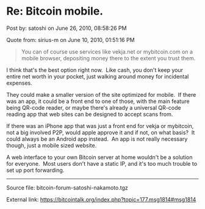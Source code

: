 # Re: Bitcoin mobile.
Post by: satoshi on June 26, 2010, 08:58:26 PM

Quote from: sirius-m on June 10, 2010, 01:51:16 PM

> You can of course use services like vekja.net or mybitcoin.com on a mobile browser, depositing money there to the extent you trust them.

I think that's the best option right now. &nbsp;Like cash, you don't keep your entire net worth in your pocket, just walking around money for incidental expenses.

They could make a smaller version of the site optimized for mobile. &nbsp;If there was an app, it could be a front end to one of those, with the main feature being QR-code reader, or maybe there's already a universal QR-code reading app that web sites can be designed to accept scans from.

If there was an iPhone app that was just a front end for vekja or mybitcoin, not a big involved P2P, would apple approve it and if not, on what basis? &nbsp;It could always be an Android app instead. &nbsp;An app is not really necessary though, just a mobile sized website.

A web interface to your own Bitcoin server at home wouldn't be a solution for everyone. &nbsp;Most users don't have a static IP, and it's too much trouble to set up port forwarding.

---

Source file: bitcoin-forum-satoshi-nakamoto.tgz

External link: https://bitcointalk.org/index.php?topic=177.msg1814#msg1814
